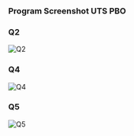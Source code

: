 ### Program Screenshot UTS PBO

### Q2

![Q2](https://i.imgur.com/EB90syr.png)

### Q4

![Q4](https://i.imgur.com/ninV2Et.png)

### Q5

![Q5](https://i.imgur.com/6ImES9i.png)
